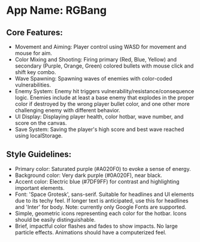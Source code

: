 # **App Name**: RGBang

## Core Features:

- Movement and Aiming: Player control using WASD for movement and mouse for aim.
- Color Mixing and Shooting: Firing primary (Red, Blue, Yellow) and secondary (Purple, Orange, Green) colored bullets with mouse click and shift key combo.
- Wave Spawning: Spawning waves of enemies with color-coded vulnerabilities.
- Enemy System: Enemy hit triggers vulnerability/resistance/consequence logic. Enemies include at least a base enemy that explodes in the proper color if destroyed by the wrong player bullet color, and one other more challenging enemy with different behavior.
- UI Display: Displaying player health, color hotbar, wave number, and score on the canvas.
- Save System: Saving the player's high score and best wave reached using localStorage.

## Style Guidelines:

- Primary color: Saturated purple (#A020F0) to evoke a sense of energy.
- Background color: Very dark purple (#0A020F), near black.
- Accent color: Electric blue (#7DF9FF) for contrast and highlighting important elements.
- Font: 'Space Grotesk', sans-serif. Suitable for headlines and UI elements due to its techy feel. If longer text is anticipated, use this for headlines and 'Inter' for body. Note: currently only Google Fonts are supported.
- Simple, geometric icons representing each color for the hotbar. Icons should be easily distinguishable.
- Brief, impactful color flashes and fades to show impacts. No large particle effects. Animations should have a computerized feel.